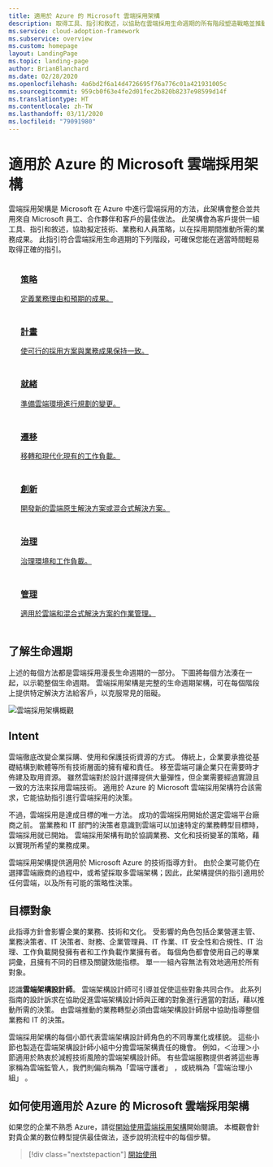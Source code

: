 ```yaml
---
title: 適用於 Azure 的 Microsoft 雲端採用架構
description: 取得工具、指引和敘述，以協助在雲端採用生命週期的所有階段塑造戰略並推動所需的業務成果。
ms.service: cloud-adoption-framework
ms.subservice: overview
ms.custom: homepage
layout: LandingPage
ms.topic: landing-page
author: BrianBlanchard
ms.date: 02/28/2020
ms.openlocfilehash: 4a6bd2f6a14d4726695f76a776c01a421931005c
ms.sourcegitcommit: 959cb0f63e4fe2d01fec2b820b8237e98599d14f
ms.translationtype: HT
ms.contentlocale: zh-TW
ms.lasthandoff: 03/11/2020
ms.locfileid: "79091980"
---
```

# <a name="microsoft-cloud-adoption-framework-for-azure"></a>適用於 Azure 的 Microsoft 雲端採用架構

雲端採用架構是 Microsoft 在 Azure 中進行雲端採用的方法，此架構會整合並共用來自 Microsoft 員工、合作夥伴和客戶的最佳做法。 此架構會為客戶提供一組工具、指引和敘述，協助擬定技術、業務和人員策略，以在採用期間推動所需的業務成果。 此指引符合雲端採用生命週期的下列階段，可確保您能在適當時間輕易取得正確的指引。

<!-- markdownlint-disable MD033 -->

<ul class="panelContent cardsF">
    <li style="display: flex; flex-direction: column;">
        <a href="./strategy/index.md">
            <div class="cardSize">
                <div class="cardPadding" style="padding-bottom:10px;">
                    <div class="card" style="padding-bottom:10px;">
                        <div class="cardImageOuter">
                            <div class="cardImage">
                                <img alt="" src="./_images/caf-strategy.png" data-linktype="external">
                            </div>
                        </div>
                        <div class="cardText" style="padding-left:0px;">
                            <h3>策略</h3>
定義業務理由和預期的成果。
                        </div>
                    </div>
                </div>
            </div>
        </a>
    </li>
    <li style="display: flex; flex-direction: column;">
        <a href="./plan/index.md">
            <div class="cardSize">
                <div class="cardPadding" style="padding-bottom:10px;">
                    <div class="card" style="padding-bottom:10px;">
                        <div class="cardImageOuter">
                            <div class="cardImage">
                                <img alt="" src="./_images/caf-plan.png" data-linktype="external">
                            </div>
                        </div>
                        <div class="cardText" style="padding-left:0px;">
                            <h3>計畫</h3>
使可行的採用方案與業務成果保持一致。
                        </div>
                    </div>
                </div>
            </div>
        </a>
    </li>
    <li style="display: flex; flex-direction: column;">
        <a href="./ready/index.md">
            <div class="cardSize">
                <div class="cardPadding" style="padding-bottom:10px;">
                    <div class="card" style="padding-bottom:10px;">
                        <div class="cardImageOuter">
                            <div class="cardImage">
                                <img alt="" src="./_images/caf-ready.png" data-linktype="external">
                            </div>
                        </div>
                        <div class="cardText" style="padding-left:0px;">
                            <h3>就緒</h3>
準備雲端環境進行規劃的變更。
                        </div>
                    </div>
                </div>
            </div>
        </a>
    </li>
    <li style="display: flex; flex-direction: column;">
        <a href="./migrate/index.md">
            <div class="cardSize">
                <div class="cardPadding" style="padding-bottom:10px;">
                    <div class="card" style="padding-bottom:10px;">
                        <div class="cardImageOuter">
                            <div class="cardImage">
                                <img alt="" src="./_images/caf-migrate.png" data-linktype="external">
                            </div>
                        </div>
                        <div class="cardText" style="padding-left:0px;">
                            <h3>遷移</h3>
移轉和現代化現有的工作負載。
                        </div>
                    </div>
                </div>
            </div>
        </a>
    </li>
    <li style="display: flex; flex-direction: column;">
        <a href="./innovate/index.md">
            <div class="cardSize">
                <div class="cardPadding" style="padding-bottom:10px;">
                    <div class="card" style="padding-bottom:10px;">
                        <div class="cardImageOuter">
                            <div class="cardImage">
                                <img alt="" src="./_images/caf-adopt.png" data-linktype="external">
                            </div>
                        </div>
                        <div class="cardText" style="padding-left:0px;">
                            <h3>創新</h3>
開發新的雲端原生解決方案或混合式解決方案。
                        </div>
                    </div>
                </div>
            </div>
        </a>
    </li>
    <li style="display: flex; flex-direction: column;">
        <a href="./govern/index.md">
            <div class="cardSize">
                <div class="cardPadding" style="padding-bottom:10px;">
                    <div class="card" style="padding-bottom:10px;">
                        <div class="cardImageOuter">
                            <div class="cardImage">
                                <img alt="" src="./_images/caf-govern.png" data-linktype="external">
                            </div>
                        </div>
                        <div class="cardText" style="padding-left:0px;">
                            <h3>治理</h3>
治理環境和工作負載。
                        </div>
                    </div>
                </div>
            </div>
        </a>
    </li>
    <li style="display: flex; flex-direction: column;">
        <a href="./manage/index.md">
            <div class="cardSize">
                <div class="cardPadding" style="padding-bottom:10px;">
                    <div class="card" style="padding-bottom:10px;">
                        <div class="cardImageOuter">
                            <div class="cardImage">
                                <img alt="" src="./_images/caf-manage.png" data-linktype="external">
                            </div>
                        </div>
                        <div class="cardText" style="padding-left:0px;">
                            <h3>管理</h3>
適用於雲端和混合式解決方案的作業管理。
                        </div>
                    </div>
                </div>
            </div>
        </a>
    </li>
</ul>

## <a name="understand-the-lifecycle"></a>了解生命週期

上述的每個方法都是雲端採用漫長生命週期的一部分。 下圖將每個方法湊在一起，以示範整個生命週期。 雲端採用架構是完整的生命週期架構，可在每個階段上提供特定解決方法給客戶，以克服常見的阻礙。

![雲端採用架構概觀](./_images/caf-overview.png)

## <a name="intent"></a>Intent

雲端徹底改變企業採購、使用和保護技術資源的方式。 傳統上，企業要承擔從基礎結構到軟體等所有技術層面的擁有權和責任。 移至雲端可讓企業只在需要時才佈建及取用資源。 雖然雲端對於設計選擇提供大量彈性，但企業需要經過實證且一致的方法來採用雲端技術。 適用於 Azure 的 Microsoft 雲端採用架構符合該需求，它能協助指引進行雲端採用的決策。

不過，雲端採用是達成目標的唯一方法。 成功的雲端採用開始於選定雲端平台廠商之前。 當業務和 IT 部門的決策者意識到雲端可以加速特定的業務轉型目標時，雲端採用就已開始。 雲端採用架構有助於協調業務、文化和技術變革的策略，藉以實現所希望的業務成果。

雲端採用架構提供適用於 Microsoft Azure 的技術指導方針。 由於企業可能仍在選擇雲端廠商的過程中，或希望採取多雲端架構；因此，此架構提供的指引適用於任何雲端，以及所有可能的策略性決策。

## <a name="intended-audience"></a>目標對象

此指導方針會影響企業的業務、技術和文化。 受影響的角色包括企業營運主管、業務決策者、IT 決策者、財務、企業管理員、IT 作業、IT 安全性和合規性、IT 治理、工作負載開發擁有者和工作負載作業擁有者。 每個角色都會使用自己的專業詞彙，且擁有不同的目標及關鍵效能指標。 單一一組內容無法有效地適用於所有對象。

認識**雲端架構設計師**。 雲端架構設計師可引導並促使這些對象共同合作。 此系列指南的設計訴求在協助促進雲端架構設計師與正確的對象進行適當的對話，藉以推動所需的決策。 由雲端推動的業務轉型必須由雲端架構設計師居中協助指導整個業務和 IT 的決策。

雲端採用架構的每個小節代表雲端架構設計師角色的不同專業化或樣貌。 這些小節也製造在雲端架構設計師小組中分擔雲端架構責任的機會。 例如，＜治理＞小節適用於熱衷於減輕技術風險的雲端架構設計師。 有些雲端服務提供者將這些專家稱為雲端監管人，我們則偏向稱為「雲端守護者」  ，或統稱為「雲端治理小組」  。

## <a name="how-to-use-the-microsoft-cloud-adoption-framework-for-azure"></a>如何使用適用於 Azure 的 Microsoft 雲端採用架構

如果您的企業不熟悉 Azure，請從[開始使用雲端採用架構](./getting-started/migrate.md)開始閱讀。 本概觀會針對貴企業的數位轉型提供最佳做法，逐步說明流程中的每個步驟。

> [!div class="nextstepaction"]
> [開始使用](./getting-started/migrate.md)
